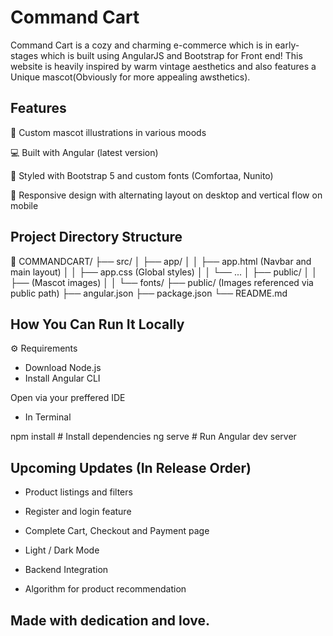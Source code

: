 # Command Cart


Command Cart is a cozy and charming e-commerce which is in early-stages which is built using AngularJS and Bootstrap for Front end!
This website is heavily inspired by warm vintage aesthetics and also features a Unique mascot(Obviously for more appealing awsthetics).

## Features


🐾 Custom mascot illustrations in various moods

💻 Built with Angular (latest version)

🎨 Styled with Bootstrap 5 and custom fonts (Comfortaa, Nunito)

📱 Responsive design with alternating layout on desktop and vertical flow on mobile

## Project Directory Structure


📁 COMMANDCART/
├── src/
│   ├── app/
│   │   ├── app.html (Navbar and main layout)
│   │   ├── app.css (Global styles)
│   │   └── ...
│   ├── public/
│   │   ├── (Mascot images)
│   │   └── fonts/
├── public/ (Images referenced via public path)
├── angular.json
├── package.json
└── README.md

## How You Can Run It Locally


⚙️ Requirements

- Download Node.js
- Install Angular CLI

Open via your preffered IDE

- In Terminal

npm install          # Install dependencies
ng serve             # Run Angular dev server

## Upcoming Updates (In Release Order)

- Product listings and filters

- Register and login feature

- Complete Cart, Checkout and Payment page

- Light / Dark Mode

- Backend Integration

- Algorithm for product recommendation

## Made with dedication and love.